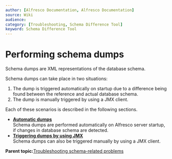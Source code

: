 ```yaml
---
author: [Alfresco Documentation, Alfresco Documentation]
source: Wiki
audience: 
category: [Troubleshooting, Schema Difference Tool]
keyword: Schema Difference Tool
---
```


# Performing schema dumps

Schema dumps are XML representations of the database schema.

Schema dumps can take place in two situations:

1.  The dump is triggered automatically on startup due to a difference being found between the reference and actual database schema.
2.  The dump is manually triggered by using a JMX client.

Each of these scenarios is described in the following sections.

-   **[Automatic dumps](../concepts/schema-diff-tool-dumps-auto.md)**  
Schema dumps are performed automatically on Alfresco server startup, if changes in database schema are detected.
-   **[Triggering dumps by using JMX](../concepts/schema-diff-tool-dumps-jmx.md)**  
Schema dumps can also be triggered manually by using a JMX client.

**Parent topic:**[Troubleshooting schema-related problems](../concepts/schema-diff-tool-intro.md)


